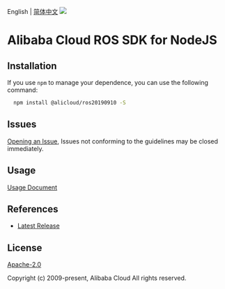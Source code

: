 English | [简体中文](README-CN.md)
![](https://aliyunsdk-pages.alicdn.com/icons/AlibabaCloud.svg)

# Alibaba Cloud ROS SDK for NodeJS

## Installation
If you use `npm` to manage your dependence, you can use the following command:

```sh
  npm install @alicloud/ros20190910 -S
```

## Issues
[Opening an Issue](https://github.com/aliyun/alibabacloud-typescript-sdk/issues/new), Issues not conforming to the guidelines may be closed immediately.

## Usage
[Usage Document](https://github.com/aliyun/alibabacloud-typescript-sdk/blob/master/docs/Usage-EN.md#quick-examples)

## References
* [Latest Release](https://github.com/aliyun/alibabacloud-typescript-sdk/)

## License
[Apache-2.0](http://www.apache.org/licenses/LICENSE-2.0)

Copyright (c) 2009-present, Alibaba Cloud All rights reserved.
